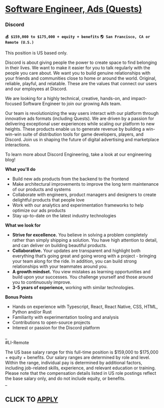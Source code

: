 # [Software Engineer, Ads (Quests)](https://www.remotewlb.com/apply/software-engineer-ads-quests-120807)  
### Discord  
#### `💰 $159,000 to $175,000 + equity + benefits` `🌎 San Francisco, CA or Remote (U.S.)`  

This position is US based only.

Discord is about giving people the power to create space to find belonging in their lives. We want to make it easier for you to talk regularly with the people you care about. We want you to build genuine relationships with your friends and communities close to home or around the world. Original, reliable, playful, and relatable. These are the values that connect our users and our employees at Discord.

We are looking for a highly technical, creative, hands-on, and impact-focused Software Engineer to join our growing Ads team.

Our team is revolutionizing the way users interact with our platform through innovative ads formats (including Quests). We are driven by a passion for delivering exceptional user experiences while scaling our platform to new heights. These products enable us to generate revenue by building a win-win-win suite of distribution tools for game developers, players, and Discord. Join us in shaping the future of digital advertising and marketplace interactions.

To learn more about Discord Engineering, take a look at our engineering blog!

**What you'll do**

  * Build new ads products from the backend to the frontend
  * Make architectural improvements to improve the long term maintenance of our products and systems
  * Collaborate with engineers, product managers and designers to create delightful products that people love
  * Work with our analytics and experimentation frameworks to help optimize our ads products
  * Stay up-to-date on the latest industry technologies

**What we look for**

  * **Strive for excellence.** You believe in solving a problem completely rather than simply shipping a solution. You have high attention to detail, and can deliver on building beautiful products.
  * **Collaborative.** Your updates are transparent and highlight both everything that’s going great and going wrong with a project - bringing your team along for the ride. In addition, you can build strong relationships with your teammates around you.
  * **A growth mindset.** You view mistakes as learning opportunities and build upon your successes. You challenge yourself and those around you to continuously improve.
  * **3-5 years of experience,** working with similar technologies.

**Bonus Points**

  * Hands on experience with Typescript, React, React Native, CSS, HTML, Python and/or Rust
  * Familiarity with experimentation tooling and analysis
  * Contributions to open-source projects
  * Interest or passion for the Discord platform

_  
#LI-Remote  
  
The US base salary range for this full-time position is $159,000 to $175,000 + equity + benefits. Our salary ranges are determined by role and level. Within the range, individual pay is determined by additional factors, including job-related skills, experience, and relevant education or training. Please note that the compensation details listed in US role postings reflect the base salary only, and do not include equity, or benefits.  
_

  
## CLICK TO [APPLY](https://www.remotewlb.com/apply/software-engineer-ads-quests-120807)

